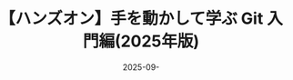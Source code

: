 ---
title: 【ハンズオン】手を動かして学ぶ Git 入門編(2025年版)
date: 2025-09-
authors: [sugawa197203]
firstSlug: chap1
---